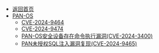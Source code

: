 - [返回首页](/)
- [PAN-OS](PAN-OS/)
  - [CVE-2024-9464](PAN-OS/CVE-2024-9464.md)
  - [CVE-2024-9474](PAN-OS/CVE-2024-9474.md)
  - [PAN-OS安全设备存在命令执行漏洞(CVE-2024-3400)](PAN-OS/PAN-OS安全设备存在命令执行漏洞(CVE-2024-3400).md)
  - [PAN未授权SQL注入漏洞复现(CVE-2024-9465)](PAN-OS/PAN未授权SQL注入漏洞复现(CVE-2024-9465).md)
